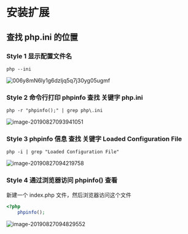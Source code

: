 # 安装扩展

## 查找 php.ini 的位置

### Style 1 显示配置文件名

```shell
php --ini
```

![006y8mN6ly1g6dzljq5q7j30yg05ugmf](/Users/martini/Documents/%E4%B9%A6%E6%88%BF/%E4%B9%A6%E7%B1%8D%E5%AE%9E%E8%B7%B5/study/PHP/DE/my_pic_store/006y8mN6ly1g6dzljq5q7j30yg05ugmf.jpg)

### Style 2 命令行打印 phpinfo 查找 关键字 php.ini

```shell
php -r "phpinfo();" | grep php\.ini
```

![image-20190827093941051](https://ws3.sinaimg.cn/large/006y8mN6ly1g6dzmnpszdj30xq04gdgi.jpg)

### Style 3 phpinfo 信息 查找 关键字 Loaded Configuration File

```shell
php -i | grep "Loaded Configuration File"
```

![image-20190827094219758](https://ws1.sinaimg.cn/large/006y8mN6ly1g6dzpexx9pj30ws038q3b.jpg)

### Style 4 通过浏览器访问 phpinfo() 查看

新建一个 index.php 文件，然后浏览器访问这个文件

```php
<?php
    phpinfo();
```

![image-20190827094829552](https://ws1.sinaimg.cn/large/006y8mN6ly1g6dzvtu3wmj31fq05kq47.jpg)

